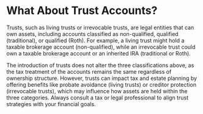 # What About Trust Accounts?

Trusts, such as living trusts or irrevocable trusts, are legal entities that can own assets, including accounts classified as non-qualified, qualified (traditional), or qualified (Roth). For example, a living trust might hold a taxable brokerage account (non-qualified), while an irrevocable trust could own a taxable brokerage account or an inherited IRA (traditional or Roth).

The introduction of trusts does not alter the three classifications above, as the tax treatment of the accounts remains the same regardless of ownership structure. However, trusts can impact tax and estate planning by offering benefits like probate avoidance (living trusts) or creditor protection (irrevocable trusts), which may influence how assets are held within the three categories. Always consult a tax or legal professional to align trust strategies with your financial goals.
